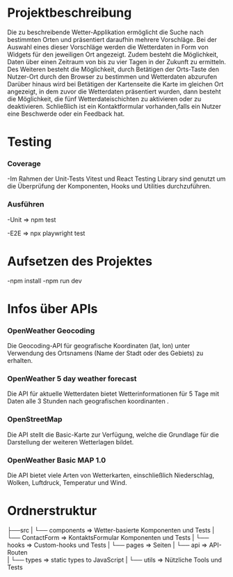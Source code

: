 # Projektbeschreibung

Die zu beschreibende Wetter-Applikation ermöglicht die Suche nach bestimmten Orten und präsentiert daraufhin mehrere Vorschläge.
Bei der Auswahl eines dieser Vorschläge werden die Wetterdaten in Form von Widgets für den jeweiligen Ort angezeigt.
Zudem besteht die Möglichkeit, Daten über einen Zeitraum von bis zu vier Tagen in der Zukunft zu ermitteln.
Des Weiteren besteht die Möglichkeit, durch Betätigen der Orts-Taste den Nutzer-Ort durch den Browser zu bestimmen und Wetterdaten abzurufen
Darüber hinaus wird bei Betätigen der Kartenseite die Karte im gleichen Ort angezeigt, in dem zuvor die Wetterdaten präsentiert wurden,
dann besteht die Möglichkeit, die fünf Wetterdateischichten zu aktivieren oder zu deaktivieren.
Schließlich ist ein Kontaktformular vorhanden,falls ein Nutzer eine Beschwerde oder ein Feedback hat.


# Testing

### Coverage

-Im Rahmen der Unit-Tests Vitest und React Testing Library sind genutzt um 
die Überprüfung der Komponenten, Hooks und Utilities durchzuführen.

### Ausführen

-Unit => npm test

-E2E  => npx playwright test


# Aufsetzen des Projektes

-npm install
-npm run dev


# Infos über APIs

### OpenWeather Geocoding
Die Geocoding-API für geografische Koordinaten (lat, lon) unter Verwendung des Ortsnamens (Name der Stadt oder des Gebiets) zu erhalten.

### OpenWeather 5 day weather forecast
Die API für aktuelle Wetterdaten bietet Wetterinformationen für 5 Tage mit Daten alle 3 Stunden nach geografischen koordinanten .

### OpenStreetMap

Die API stellt die Basic-Karte zur Verfügung, welche die Grundlage für die Darstellung der weiteren Wetterlagen bildet.

### OpenWeather Basic MAP 1.0
Die API bietet viele Arten von Wetterkarten, einschließlich Niederschlag, Wolken, Luftdruck, Temperatur und Wind.


# Ordnerstruktur

├──src
|  └── components          => Wetter-basierte Komponenten und Tests
|      └── ContactForm     => KontaktsFormular Komponenten und Tests
|  └── hooks               => Custom-hooks und Tests
|  └── pages               => Seiten
|      └── api             => API-Routen 	    
|  └── types               => static types to JavaScript
|  └── utils               => Nützliche Tools und Tests
